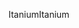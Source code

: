 <span data-ttu-id="9b053-101">Itanium</span><span class="sxs-lookup"><span data-stu-id="9b053-101">Itanium</span></span>